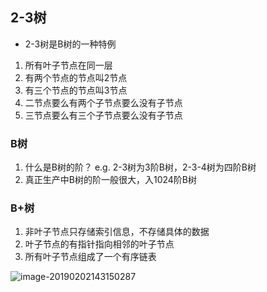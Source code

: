 ## 2-3树
* 2-3树是B树的一种特例

1. 所有叶子节点在同一层
2. 有两个节点的节点叫2节点
3. 有三个节点的节点叫3节点
4. 二节点要么有两个子节点要么没有子节点
5. 三节点要么有三个子节点要么没有子节点

### B树

1. 什么是B树的阶？
   e.g. 2-3树为3阶B树，2-3-4树为四阶B树
2. 真正生产中B树的阶一般很大，入1024阶B树

### B+树

1. 非叶子节点只存储索引信息，不存储具体的数据
2. 叶子节点的有指针指向相邻的叶子节点
3. 所有叶子节点组成了一个有序链表

![image-20190202143150287](imgs/image-20190202143150287.png)



